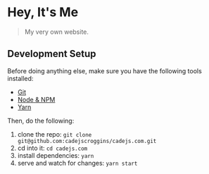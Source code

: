 # Hey, It's Me

> My very own website.

## Development Setup

Before doing anything else, make sure you have the following tools installed:

* [Git](https://git-scm.com/book/en/v2/Getting-Started-Installing-Git)
* [Node & NPM](https://nodejs.org/en/download/)
* [Yarn](https://yarnpkg.com/lang/en/docs/install/)

Then, do the following:

1. clone the repo: `git clone git@github.com:cadejscroggins/cadejs.com.git`
2. cd into it: `cd cadejs.com`
3. install dependencies: `yarn`
5. serve and watch for changes: `yarn start`
